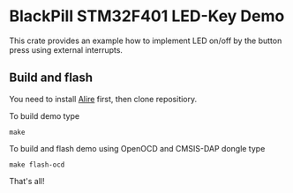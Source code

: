 # BlackPill STM32F401 LED-Key Demo

This crate provides an example how to implement LED on/off by the button press using external interrupts.

## Build and flash

You need to install [Alire](https://alire.ada.dev/) first, then clone repositiory.

To build demo type

```
make
```

To build and flash demo using OpenOCD and CMSIS-DAP dongle type

```
make flash-ocd
```

That's all!
